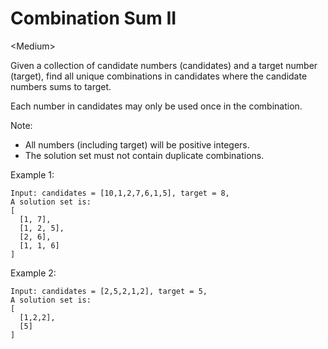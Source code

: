 # Combination Sum II

\<Medium>

Given a collection of candidate numbers (candidates) and a target number
(target), find all unique combinations in candidates where the candidate numbers
sums to target.

Each number in candidates may only be used once in the combination.

Note:
- All numbers (including target) will be positive integers.
- The solution set must not contain duplicate combinations.

Example 1:

```
Input: candidates = [10,1,2,7,6,1,5], target = 8,
A solution set is:
[
  [1, 7],
  [1, 2, 5],
  [2, 6],
  [1, 1, 6]
]
```

Example 2:

```
Input: candidates = [2,5,2,1,2], target = 5,
A solution set is:
[
  [1,2,2],
  [5]
]
```

